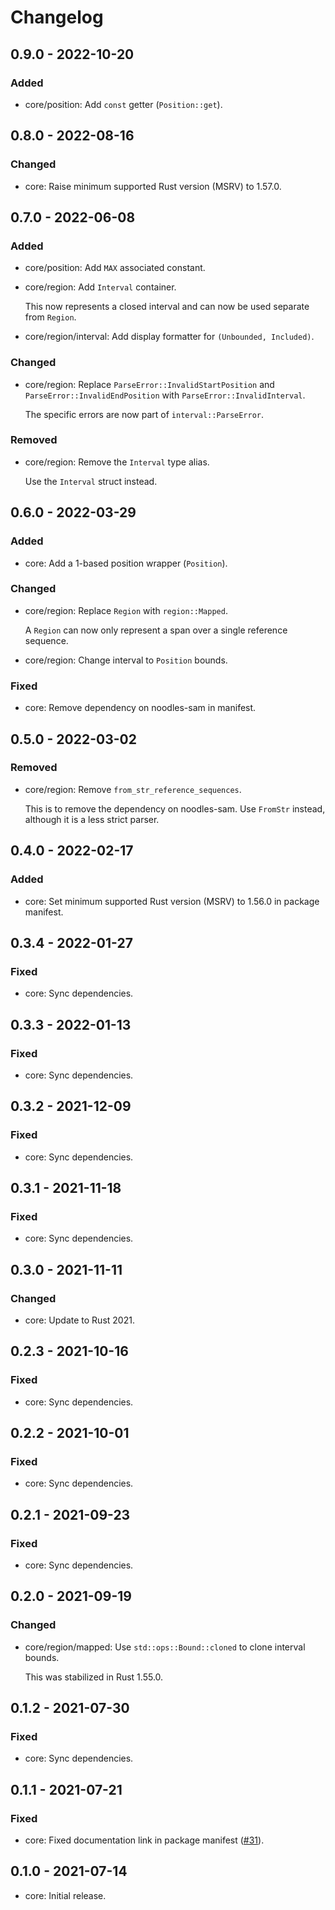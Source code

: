 # Changelog

## 0.9.0 - 2022-10-20

### Added

  * core/position: Add `const` getter (`Position::get`).

## 0.8.0 - 2022-08-16

### Changed

  * core: Raise minimum supported Rust version (MSRV) to 1.57.0.

## 0.7.0 - 2022-06-08

### Added

  * core/position: Add `MAX` associated constant.

  * core/region: Add `Interval` container.

    This now represents a closed interval and can now be used separate from
    `Region`.

  * core/region/interval: Add display formatter for `(Unbounded, Included)`.

### Changed

  * core/region: Replace `ParseError::InvalidStartPosition` and
    `ParseError::InvalidEndPosition` with `ParseError::InvalidInterval`.

    The specific errors are now part of `interval::ParseError`.

### Removed

  * core/region: Remove the `Interval` type alias.

    Use the `Interval` struct instead.

## 0.6.0 - 2022-03-29

### Added

  * core: Add a 1-based position wrapper (`Position`).

### Changed

  * core/region: Replace `Region` with `region::Mapped`.

    A `Region` can now only represent a span over a single reference sequence.

  * core/region: Change interval to `Position` bounds.

### Fixed

  * core: Remove dependency on noodles-sam in manifest.

## 0.5.0 - 2022-03-02

### Removed

  * core/region: Remove `from_str_reference_sequences`.

    This is to remove the dependency on noodles-sam. Use `FromStr` instead,
    although it is a less strict parser.

## 0.4.0 - 2022-02-17

### Added

  * core: Set minimum supported Rust version (MSRV) to 1.56.0 in package
    manifest.

## 0.3.4 - 2022-01-27

### Fixed

  * core: Sync dependencies.

## 0.3.3 - 2022-01-13

### Fixed

  * core: Sync dependencies.

## 0.3.2 - 2021-12-09

### Fixed

  * core: Sync dependencies.

## 0.3.1 - 2021-11-18

### Fixed

  * core: Sync dependencies.

## 0.3.0 - 2021-11-11

### Changed

  * core: Update to Rust 2021.

## 0.2.3 - 2021-10-16

### Fixed

  * core: Sync dependencies.

## 0.2.2 - 2021-10-01

### Fixed

  * core: Sync dependencies.

## 0.2.1 - 2021-09-23

### Fixed

  * core: Sync dependencies.

## 0.2.0 - 2021-09-19

### Changed

  * core/region/mapped: Use `std::ops::Bound::cloned` to clone interval bounds.

    This was stabilized in Rust 1.55.0.

## 0.1.2 - 2021-07-30

### Fixed

  * core: Sync dependencies.

## 0.1.1 - 2021-07-21

### Fixed

  * core: Fixed documentation link in package manifest ([#31]).

[#31]: https://github.com/zaeleus/noodles/issues/31

## 0.1.0 - 2021-07-14

  * core: Initial release.
